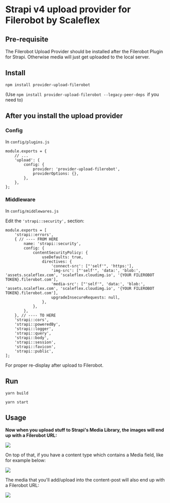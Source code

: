 # Strapi v4 upload provider for Filerobot by Scaleflex

## Pre-requisite

The Filerobot Upload Provider should be installed after the Filerobot Plugin for Strapi. Otherwise media will just get uploaded to the local server.

## Install

`npm install provider-upload-filerobot`

(Use `npm install provider-upload-filerobot --legacy-peer-deps `if you need to)

## After you install the upload provider

### Config

In `config/plugins.js`

```
module.exports = {
    // ...
    'upload': {
        config: {
            provider: 'provider-upload-filerobot',
            providerOptions: {},
        },
    },
};
```

### Middleware

In `config/middlewares.js`

Edit the `'strapi::security',` section:

```
module.exports = [
    'strapi::errors',
    { // ---- FROM HERE
        name: 'strapi::security',
        config: {
            contentSecurityPolicy: {
                useDefaults: true,
                directives: {
                    'connect-src': ["'self'", 'https:'],
                    'img-src': ["'self'", 'data:', 'blob:', 'assets.scaleflex.com', 'scaleflex.cloudimg.io', '{YOUR FILEROBOT TOKEN}.filerobot.com'],
                    'media-src': ["'self'", 'data:', 'blob:', 'assets.scaleflex.com', 'scaleflex.cloudimg.io', '{YOUR FILEROBOT TOKEN}.filerobot.com'],
                    upgradeInsecureRequests: null,
                },
            },
        },
    }, // ---- TO HERE
    'strapi::cors',
    'strapi::poweredBy',
    'strapi::logger',
    'strapi::query',
    'strapi::body',
    'strapi::session',
    'strapi::favicon',
    'strapi::public',
];
```

For proper re-display after upload to Filerobot.

## Run

`yarn build`

`yarn start`

## Usage

**Now when you upload stuff to Strapi's Media Library, the images will end up with a Filerobot URL:**

![](https://store.filerobot.com/opendocs-global/ab479f6263b25a0c226b93df0429cddf8b9528840dc2563d5a2be1fb60be7dd0.png)

On top of that, if you have a content type which contains a Media field, like for example below:

![](https://store.filerobot.com/opendocs-global/e13f4a64f974e500b2d32871f47322da6c089bda3d5ca7b41bb1dfce4b8a8e91.png)

The media that you'll add/upload into the content-post will also end up with a Filerobot URL:

![](https://store.filerobot.com/opendocs-global/70280a599a6bd498e20067c338591d060e34a54b4be84549c2e2973948cf9d90.png)
